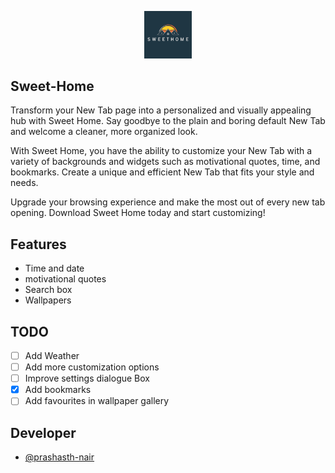 

<p align="center">
  <img src="src/homes.png" alt="your-image-description" style="width: 15%;">
</p>

## Sweet-Home

Transform your New Tab page into a personalized and visually appealing hub with Sweet Home. Say goodbye to the plain and boring default New Tab and welcome a cleaner, more organized look.

With Sweet Home, you have the ability to customize your New Tab with a variety of backgrounds and widgets such as motivational quotes, time, and bookmarks. Create a unique and efficient New Tab that fits your style and needs.

Upgrade your browsing experience and make the most out of every new tab opening. Download Sweet Home today and start customizing!

## Features

- Time and date 
- motivational quotes
- Search box
- Wallpapers

## TODO
- [ ] Add Weather
- [ ] Add more customization options
- [ ] Improve settings dialogue Box
- [X] Add bookmarks
- [ ] Add favourites in wallpaper gallery

## Developer 

- [@prashasth-nair](https://github.com/prashasth-nair)

